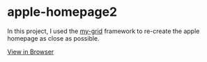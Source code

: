 # apple-homepage2

In this project, I used the <a href="https://github.com/tfb34/my-grid">my-grid</a> framework to re-create the apple homepage as close as possible. 


<a href="https://tfb34.github.io/apple-homepage2/">View in Browser</a>
